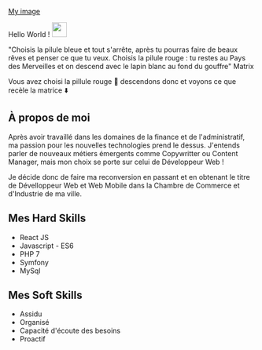 [My image](karim1706.github.com/karim1706/github-img.png)

Hello World !  <img src="https://raw.githubusercontent.com/MartinHeinz/MartinHeinz/master/wave.gif" width="30px">

<p> "Choisis la pilule bleue et tout s'arrête, après tu pourras faire de beaux rêves et penser ce que tu veux. Choisis la pilule rouge : tu restes au Pays des Merveilles et on descend avec le lapin blanc au fond du gouffre" Matrix </p>
  
Vous avez choisi la pillule rouge :pill: descendons donc et voyons ce que recèle la matrice  :arrow_down:

<h2> À propos de moi </h2>

Après avoir travaillé dans les domaines de la finance et de l'administratif, ma passion pour les nouvelles technologies prend le dessus. J'entends parler de nouveaux métiers émergents comme Copywritter ou Content Manager, mais mon choix se porte sur celui de Développeur Web ! 

Je décide donc de faire ma reconversion en passant et en obtenant le titre de Dévelloppeur Web et Web Mobile dans la Chambre de Commerce et d'Industrie de ma ville. 

<h2> Mes Hard Skills  </h2>

<ul>
  <li> React JS </li> 
  <li>Javascript - ES6</li>
  <li>PHP 7</li>
  <li>Symfony</li>
  <li>MySql</li>
</ul>

<h2> Mes Soft Skills </h2>

<ul>
 <li>Assidu</li>
  <li>Organisé</li>
  <li>Capacité d'écoute des besoins</li>
  <li>Proactif</li>
</ul>
